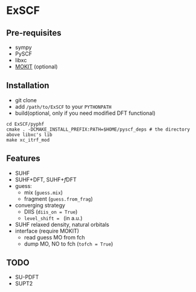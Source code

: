 # ExSCF
## Pre-requisites
* sympy
* PySCF
* libxc
* [MOKIT](https://gitlab.com/jxzou/mokit) (optional)

## Installation
* git clone
* add `/path/to/ExSCF` to your `PYTHONPATH`
* build(optional, only if you need modified DFT functional)
```
cd ExSCF/pyphf
cmake . -DCMAKE_INSTALL_PREFIX:PATH=$HOME/pyscf_deps # the directory above libxc's lib
make xc_itrf_mod
```

## Features
* SUHF
* SUHF+DFT, SUHF+*f*DFT
* guess: 
  + mix (`guess.mix`)
  + fragment (`guess.from_frag`)
* converging strategy
  + DIIS (`diis_on = True`)
  + `level_shift = ` (in a.u.)
* SUHF relaxed density, natural orbitals
* interface (require MOKIT)
  + read guess MO from fch
  + dump MO, NO to fch (`tofch = True`)

## TODO
* SU-PDFT
* SUPT2
